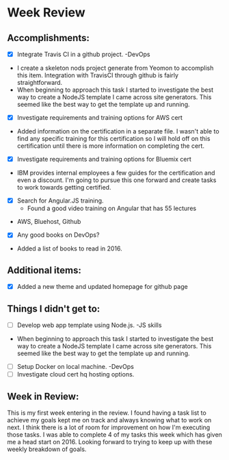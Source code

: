# Week Review

## Accomplishments:
- [x] Integrate Travis CI in a github project. -DevOps
 - I create a skeleton nods project generate from Yeomon to accomplish this item. Integration with TravisCI through github is fairly straightforward.
 - When beginning to approach this task I started to investigate the best way to create a NodeJS template I came across site generators. This seemed like the best way to get the template up and running.
- [x] Investigate requirements and training options for AWS cert
 - Added information on the certification in a separate file. I wasn't able to find any specific training for this certification so I will hold off on this certification until there is more information on completing the cert.
- [x] Investigate requirements and training options for Bluemix cert
 - IBM provides internal employees a few guides for the certification and even a discount. I'm going to pursue this one forward and create tasks to work towards getting certified.
- [x] Search for Angular.JS training.
    - Found a good video training on Angular that has 55 lectures

 - AWS, Bluehost, Github

- [x] Any good books on DevOps?
 - Added a list of books to read in 2016.

## Additional items:
- [x] Added a new theme and updated homepage for github page

## Things I didn't get to:
- [ ] Develop web app template using Node.js. -JS skills
 - When beginning to approach this task I started to investigate the best way to create a NodeJS template I came across site generators. This seemed like the best way to get the template up and running.
- [ ] Setup Docker on local machine. -DevOps
- [ ] Investigate cloud cert hq hosting options.

## Week in Review:
This is my first week entering in the review. I found having a task list to achieve my goals kept me on track and always knowing what to work on next. I think there is a lot of room for improvement on how I'm executing those tasks. I was able to complete 4 of my tasks this week which has given me a head start on 2016. Looking forward to trying to keep up with these weekly breakdown of goals. 
